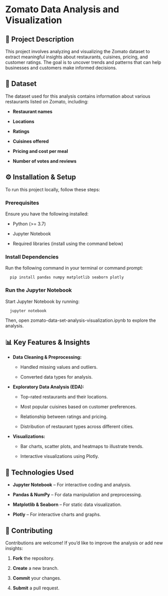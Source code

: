 Zomato Data Analysis and Visualization
======================================

📌 Project Description
----------------------

This project involves analyzing and visualizing the Zomato dataset to extract meaningful insights about restaurants, cuisines, pricing, and customer ratings. The goal is to uncover trends and patterns that can help businesses and customers make informed decisions.

📂 Dataset
----------

The dataset used for this analysis contains information about various restaurants listed on Zomato, including:

*   **Restaurant names**
    
*   **Locations**
    
*   **Ratings**
    
*   **Cuisines offered**
    
*   **Pricing and cost per meal**
    
*   **Number of votes and reviews**
    

⚙️ Installation & Setup
-----------------------

To run this project locally, follow these steps:

### Prerequisites

Ensure you have the following installed:

*   Python (>= 3.7)
    
*   Jupyter Notebook
    
*   Required libraries (install using the command below)
    

### Install Dependencies

Run the following command in your terminal or command prompt:

`   pip install pandas numpy matplotlib seaborn plotly   `

### Run the Jupyter Notebook

Start Jupyter Notebook by running:

`   jupyter notebook   `

Then, open zomato-data-set-analysis-visualization.ipynb to explore the analysis.

📊 Key Features & Insights
--------------------------

*   **Data Cleaning & Preprocessing:**
    
    *   Handled missing values and outliers.
        
    *   Converted data types for analysis.
        
*   **Exploratory Data Analysis (EDA):**
    
    *   Top-rated restaurants and their locations.
        
    *   Most popular cuisines based on customer preferences.
        
    *   Relationship between ratings and pricing.
        
    *   Distribution of restaurant types across different cities.
        
*   **Visualizations:**
    
    *   Bar charts, scatter plots, and heatmaps to illustrate trends.
        
    *   Interactive visualizations using Plotly.
        

🔗 Technologies Used
--------------------

*   **Jupyter Notebook** – For interactive coding and analysis.
    
*   **Pandas & NumPy** – For data manipulation and preprocessing.
    
*   **Matplotlib & Seaborn** – For static data visualization.
    
*   **Plotly** – For interactive charts and graphs.
    

🤝 Contributing
---------------

Contributions are welcome! If you’d like to improve the analysis or add new insights:

1.  **Fork** the repository.
    
2.  **Create** a new branch.
    
3.  **Commit** your changes.
    
4.  **Submit** a pull request.
